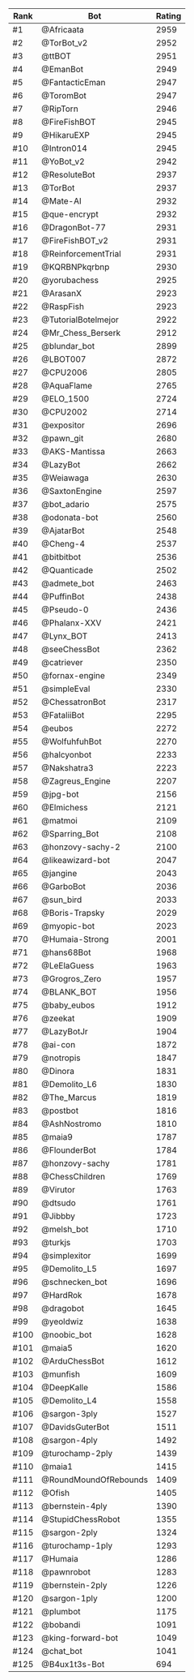 Rank|Bot|Rating
---|---|---
#1|@Africaata|2959
#2|@TorBot_v2|2952
#3|@ttBOT|2951
#4|@EmanBot|2949
#5|@FantacticEman|2947
#6|@ToromBot|2947
#7|@RipTorn|2946
#8|@FireFishBOT|2945
#9|@HikaruEXP|2945
#10|@Intron014|2945
#11|@YoBot_v2|2942
#12|@ResoluteBot|2937
#13|@TorBot|2937
#14|@Mate-AI|2932
#15|@que-encrypt|2932
#16|@DragonBot-77|2931
#17|@FireFishBOT_v2|2931
#18|@ReinforcementTrial|2931
#19|@KQRBNPkqrbnp|2930
#20|@yorubachess|2925
#21|@ArasanX|2923
#22|@RaspFish|2923
#23|@TutorialBotelmejor|2922
#24|@Mr_Chess_Berserk|2912
#25|@blundar_bot|2899
#26|@LBOT007|2872
#27|@CPU2006|2805
#28|@AquaFlame|2765
#29|@ELO_1500|2724
#30|@CPU2002|2714
#31|@expositor|2696
#32|@pawn_git|2680
#33|@AKS-Mantissa|2663
#34|@LazyBot|2662
#35|@Weiawaga|2630
#36|@SaxtonEngine|2597
#37|@bot_adario|2575
#38|@odonata-bot|2560
#39|@AjatarBot|2548
#40|@Cheng-4|2537
#41|@bitbitbot|2536
#42|@Quanticade|2502
#43|@admete_bot|2463
#44|@PuffinBot|2438
#45|@Pseudo-0|2436
#46|@Phalanx-XXV|2421
#47|@Lynx_BOT|2413
#48|@seeChessBot|2362
#49|@catriever|2350
#50|@fornax-engine|2349
#51|@simpleEval|2330
#52|@ChessatronBot|2317
#53|@FataliiBot|2295
#54|@eubos|2272
#55|@WolfuhfuhBot|2270
#56|@halcyonbot|2233
#57|@Nakshatra3|2223
#58|@Zagreus_Engine|2207
#59|@jpg-bot|2156
#60|@Elmichess|2121
#61|@matmoi|2109
#62|@Sparring_Bot|2108
#63|@honzovy-sachy-2|2100
#64|@likeawizard-bot|2047
#65|@jangine|2043
#66|@GarboBot|2036
#67|@sun_bird|2033
#68|@Boris-Trapsky|2029
#69|@myopic-bot|2023
#70|@Humaia-Strong|2001
#71|@hans68Bot|1968
#72|@LeElaGuess|1963
#73|@Grogros_Zero|1957
#74|@BLANK_BOT|1956
#75|@baby_eubos|1912
#76|@zeekat|1909
#77|@LazyBotJr|1904
#78|@ai-con|1872
#79|@notropis|1847
#80|@Dinora|1831
#81|@Demolito_L6|1830
#82|@The_Marcus|1819
#83|@postbot|1816
#84|@AshNostromo|1810
#85|@maia9|1787
#86|@FlounderBot|1784
#87|@honzovy-sachy|1781
#88|@ChessChildren|1769
#89|@Virutor|1763
#90|@dtsudo|1761
#91|@Jibbby|1723
#92|@melsh_bot|1710
#93|@turkjs|1703
#94|@simplexitor|1699
#95|@Demolito_L5|1697
#96|@schnecken_bot|1696
#97|@HardRok|1678
#98|@dragobot|1645
#99|@yeoldwiz|1638
#100|@noobic_bot|1628
#101|@maia5|1620
#102|@ArduChessBot|1612
#103|@munfish|1609
#104|@DeepKalle|1586
#105|@Demolito_L4|1558
#106|@sargon-3ply|1527
#107|@DavidsGuterBot|1511
#108|@sargon-4ply|1492
#109|@turochamp-2ply|1439
#110|@maia1|1415
#111|@RoundMoundOfRebounds|1409
#112|@Ofish|1405
#113|@bernstein-4ply|1390
#114|@StupidChessRobot|1355
#115|@sargon-2ply|1324
#116|@turochamp-1ply|1293
#117|@Humaia|1286
#118|@pawnrobot|1283
#119|@bernstein-2ply|1226
#120|@sargon-1ply|1200
#121|@plumbot|1175
#122|@bobandi|1091
#123|@king-forward-bot|1049
#124|@chat_bot|1041
#125|@B4ux1t3s-Bot|694
